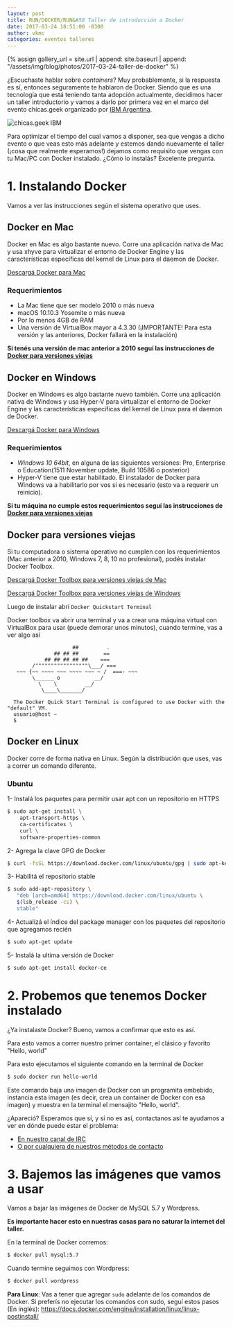 ```yaml
---
layout: post
title: RUN/DOCKER/RUN&#58 Taller de introducción a Docker
date: 2017-03-24 18:51:00 -0300
author: vkmc
categories: eventos talleres
---
```


{% assign gallery_url = site.url | append: site.baseurl | append: "/assets/img/blog/photos/2017-03-24-taller-de-docker" %}

¿Escuchaste hablar sobre _containers_? Muy probablemente,
si la respuesta es sí, entonces seguramente te hablaron de Docker.
Siendo que es una tecnología que está teniendo tanta adopción
actualmente, decidimos hacer un taller introductorio y vamos a darlo
por primera vez en el marco del evento chicas.geek organizado por [IBM Argentina](https://twitter.com/EmpleosIBMLatam).

![chicas.geek IBM]({{gallery_url}}/chicas-geek-ibm.jpg)

<!--more-->

Para optimizar el tiempo del cual vamos a disponer, sea que vengas a
dicho evento o que veas esto más adelante y estemos dando nuevamente
el taller (¡cosa que realmente esperamos!) dejamos como requisito que vengas
con tu Mac/PC con Docker instalado. ¿Cómo lo instalás? Excelente pregunta.


# 1. Instalando Docker

Vamos a ver las instrucciones según el sistema operativo que uses.

## Docker en Mac

Docker en Mac es algo bastante nuevo. Corre una aplicación nativa de Mac y usa xhyve para
virtualizar el entorno de Docker Engine y las características específicas del kernel de
Linux para el daemon de Docker.

[Descargá Docker para Mac](https://download.docker.com/mac/stable/Docker.dmg)


### Requerimientos

- La Mac tiene que ser modelo 2010 o más nueva
- macOS 10.10.3 Yosemite o más nueva
- Por lo menos 4GB de RAM
- Una versión de VirtualBox mayor a 4.3.30 (¡IMPORTANTE! Para esta versión
y las anteriores, Docker fallará en la instalación)

**Si tenés una versión de mac anterior a 2010 seguí las instrucciones de [Docker para versiones viejas](#docker-para-versiones-viejas)**



## Docker en Windows

Docker en Windows es algo bastante nuevo también. Corre una aplicación nativa de Windows y
usa Hyper-V para virtualizar el entorno de Docker Engine y las características específicas
del kernel de Linux para el daemon de Docker.

[Descargá Docker para Windows](https://download.docker.com/win/stable/InstallDocker.msi)


### Requerimientos

- *Windows 10 64bit*, en alguna de las siguientes versiones: Pro, Enterprise o Education(1511 November update, Build 10586 o posterior)
- Hyper-V tiene que estar habilitado. El instalador de Docker para Windows va a habilitarlo por vos si es necesario
(esto va a requerir un reinicio).


**Si tu máquina no cumple estos requerimientos seguí las instrucciones de [Docker para versiones viejas](#docker-para-versiones-viejas)**

## Docker para versiones viejas


Si tu computadora o sistema operativo no cumplen con los requerimientos (Mac anterior a 2010, Windows 7, 8, 10 no profesional), podés instalar Docker Toolbox.

[Descargá Docker Toolbox para versiones viejas de Mac](https://download.docker.com/mac/stable/DockerToolbox.pkg)


[Descargá Docker Toolbox para versiones viejas de Windows](https://download.docker.com/win/stable/DockerToolbox.exe)


Luego de instalar abrí ```Docker Quickstart Terminal```

Docker toolbox va abrir una terminal y va a crear una máquina virtual con VirtualBox para usar (puede demorar unos minutos), cuando termine, vas a ver algo así


                         ##         .
                   ## ## ##        ==
                ## ## ## ## ##    ===
            /"""""""""""""""""\___/ ===
       ~~~ {~~ ~~~~ ~~~ ~~~~ ~~~ ~ /  ===- ~~~
            \______ o           __/
              \    \         __/
               \____\_______/

      The Docker Quick Start Terminal is configured to use Docker with the "default" VM.
      usuario@host ~
      $


## Docker en Linux

Docker corre de forma nativa en Linux. Según la distribución que uses, vas a correr un comando diferente.


### Ubuntu

1- Instalá los paquetes para permitir usar apt con un repositorio en HTTPS

```bash
$ sudo apt-get install \
    apt-transport-https \
    ca-certificates \
    curl \
    software-properties-common
```

2- Agrega la clave GPG de Docker

```bash
$ curl -fsSL https://download.docker.com/linux/ubuntu/gpg | sudo apt-key add -
```

3- Habilitá el repositorio stable

```bash
$ sudo add-apt-repository \
   "deb [arch=amd64] https://download.docker.com/linux/ubuntu \
   $(lsb_release -cs) \
   stable"
```

4- Actualizá el índice del package manager con los paquetes del repositorio que agregamos recién

```bash
$ sudo apt-get update
```

5- Instalá la ultima versión de Docker

```bash
$ sudo apt-get install docker-ce
```


# 2. Probemos que tenemos Docker instalado

¿Ya instalaste Docker? Bueno, vamos a confirmar que esto es así.

Para esto vamos a correr nuestro primer container, el clásico y favorito "Hello, world"

Para esto ejecutamos el siguiente comando en la terminal de Docker

```bash
$ sudo docker run hello-world
```

Este comando baja una imagen de Docker con un programita embebido, instancia esta imagen (es decir,
crea un container de Docker con esa imagen) y muestra en la terminal el mensajito "Hello, world".

¿Apareció? Esperamos que sí, y si no es así, contactanos así te ayudamos a ver en dónde puede estar el problema:
* [En nuestro canal de IRC](https://kiwiirc.com/client/irc.freenode.org/#linuxchixar)
* [O por cualquiera de nuestros métodos de contacto](/contact/)

# 3. Bajemos las imágenes que vamos a usar

Vamos a bajar las imágenes de Docker de MySQL 5.7 y Wordpress.

**Es importante hacer esto en nuestras casas para no saturar la internet del taller.**

En la terminal de Docker corremos:

```bash
$ docker pull mysql:5.7
```

Cuando termine seguimos con Wordpress:

```bash
$ docker pull wordpress
```

**Para Linux**: Vas a tener que agregar ```sudo``` adelante de los comandos de Docker. Si preferís no ejecutar los comandos con sudo, seguí estos pasos (En inglés): https://docs.docker.com/engine/installation/linux/linux-postinstall/
